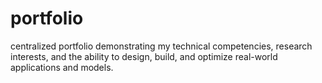 # portfolio
centralized portfolio demonstrating my technical competencies, research interests, and the ability to design, build, and optimize real-world applications and models.
